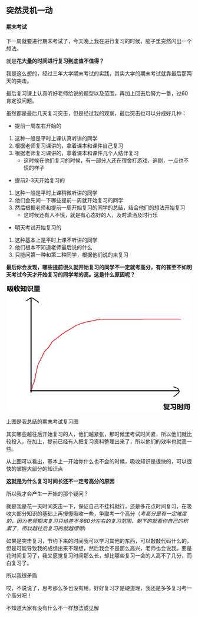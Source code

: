 ## 突然灵机一动

#### 期末考试

下一周就要进行期末考试了，今天晚上我在进行复习的时候，脑子里突然闪出一个想法。

就是**花大量的时间进行复习到底值不值得？**

我是这么想的，经过三年大学期末考试的实践，其实大学的期末考试就靠最后那两天的突击。

最后复习课上认真听好老师给说的题型以及范围，再加上回去后努力一番，过60肯定没问题。

虽然都是最后几天复习突击，但是经过我的观察，最后突击也可以分成好几种：

+ 提前一周左右开始的

1. 这种一般是平时上课认真听讲的同学
2. 根据老师复习课讲的，拿着课本和课件自己复习
3. 根据老师复习课讲的，拿着课本和课件几个人结伴复习
   - 这时候在他们复习的时候，有一部分人还在宿舍打游戏、追剧，一点也不慌的样子

+ 提前2-3天开始复习的

1. 这种一般是平时上课稍微听讲的同学
2. 他们会先问一下哪些提前一周就开始复习的同学
3. 然后根据老师和提前一周开始复习的同学的总结，结合他们的想法开始复习
   + 这时候还有人不慌，就是有心态好的人，及时潇洒及时行乐

+ 明天考试开始复习的

1. 这种基本上是平时上课不听讲的同学
2. 他们根本不知道老师最后说的什么
3. 只能问第一种和第二种同学，根据他们说的来复习

**最后你会发现，哪些提前很久就开始复习的同学不一定就考高分，有的甚至不如明天考试今天才开始复习的同学考的高。这是什么原因呢？**

![image-20191212194357687](突然灵机一动/image-20191212194357687.png)

上图是我总结的期末考试复习图

其实哪些越往后开始复习的人，他们越紧张，那时候里考试时间紧，所以他们就比较投入，在加上，提前已经有人把复习资料整理出来了，所以他们的效率也就高一些。

从上图可以看出，基本上一开始你什么也不会的时候，吸收知识是很快的，可以很快的掌握大部分的知识点

**这就是为什么复习时间长还不一定考高分的原因**

所以我才会产生一开始的那个疑问？

就是我是花一天时间突击一下，保证自己不挂科就行，还是多花点时间复习，在吸收大部分知识的基础上再慢慢吸收一些，争取考一个高分（*考高分是有一定难度的，因为老师期末复习只给差不多80分左右的复习范围，剩下的就看你自己的积累了，所以越往后复习的就越缥缈*）

如果是突击复习，节约下来的时间我可以学习其他的东西，可以敲敲代码什么的，但是可能导致我的成绩出来不理想，然后我会不是那么高兴，老师也会说我。要是花时间复习了，我又感觉复习时间那么长，却比哪些复习一会的人高不了几分，而白复习了。

所以我很矛盾

哎，不说说了，思考那么多也没有用，好好复习才是硬道理，我还是多多复习考一个高分吧！

不知道大家有没有什么不一样想法或见解